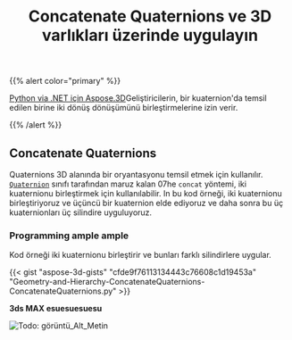 ﻿---
title: Concatenate Quaternions ve 3D varlıkları üzerinde uygulayın
type: docs
weight: 50
url: /tr/python-net/concatenate-quaternions-and-apply-on-3d-entities/
description: Python via .NET için Aspose.3D, geliştiricilerin bir kuaternionda temsil edilen iki rotasyon dönüşümünü birleştirmelerini sağlar.
---
{{% alert color="primary" %}} 

[Python via .NET için Aspose.3D](https://www.aspose.com/products/3d)Geliştiricilerin, bir kuaternion'da temsil edilen birine iki dönüş dönüşümünü birleştirmelerine izin verir.

{{% /alert %}} 
## **Concatenate Quaternions**
Quaternions 3D alanında bir oryantasyonu temsil etmek için kullanılır. [`Quaternion`](https://reference.aspose.com/3d/net/aspose.threed.utilities/quaternion) sınıfı tarafından maruz kalan 07he `concat` yöntemi, iki kuaternionu birleştirmek için kullanılabilir. In bu kod örneği, iki kuaternionu birleştiriyoruz ve üçüncü bir kuaternion elde ediyoruz ve daha sonra bu üç kuaternionları üç silindire uyguluyoruz.
### **Programming ample ample**
Kod örneği iki kuaternionu birleştirir ve bunları farklı silindirlere uygular.

{{< gist "aspose-3d-gists" "cfde9f76113134443c76608c1d19453a" "Geometry-and-Hierarchy-ConcatenateQuaternions-ConcatenateQuaternions.py" >}}


**3ds MAX esuesuesuesu**

![Todo: görüntü_Alt_Metin](concatenate-quaternions-and-apply-on-3d-entities_1.png)
